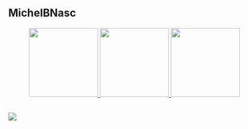 ## MichelBNasc
<div align="center">
  <a href="https://github.com/MichelBNasc">
  <img height="138em"src="https://media.discordapp.net/attachments/952959093923004497/952968355185315961/01052e0aae43d0148ad741030ddd1a18.gif">
  <img height="138em" src="https://github-readme-stats.vercel.app/api?username=MichelBNasc&show_icons=true&theme=calm&include_all_commits=true&count_private=true"/>
  <img height="138em" src="https://github-readme-stats.vercel.app/api/top-langs/?username=MichelBNasc&layout=compact&langs_count=7&theme=calm"/>
  
</div>

  
  
  ##
  

  <a href="https://www.linkedin.com/in/michel-batista-do-nascimento-906497208/" target="_blank"><img src="https://img.shields.io/badge/-LinkedIn-%230077B5?style=for-the-badge&logo=linkedin&logoColor=white" target="_blank"></a> 
